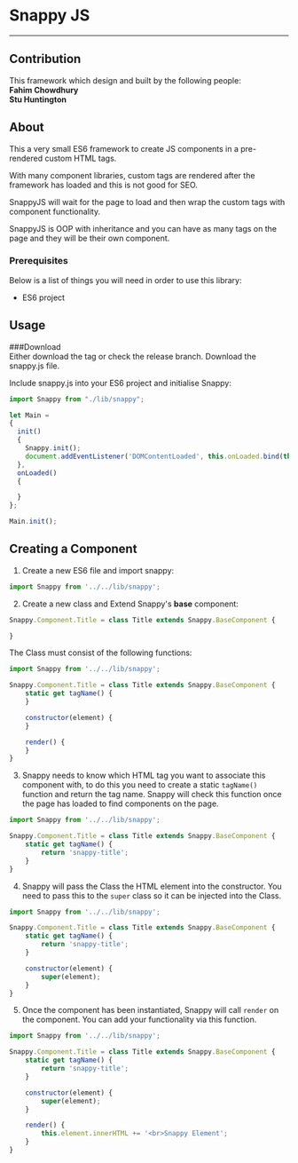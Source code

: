 # Snappy JS  
----------
## <a name="Contribution"></a>Contribution  
This framework which design and built by the following people:  
**Fahim Chowdhury**  
**Stu Huntington**  

## <a name="About"></a>About

This a very small ES6 framework to create JS components in a pre-rendered custom HTML tags. 

With many component libraries, custom tags are rendered after the framework has loaded and this is not good for SEO.

SnappyJS will wait for the page to load and then wrap the custom tags with component functionality.   

SnappyJS is OOP with inheritance and you can have as many tags on the page and they will be their own component.


### <a name="Prerequisites"></a>Prerequisites  
Below is a list of things you will need in order to use this library:

- ES6 project

## Usage  

###Download  
Either download the tag or check the release branch. Download the snappy.js file.

Include snappy.js into your ES6 project and initialise Snappy:

```js
import Snappy from "./lib/snappy";

let Main =
{
  init()
  {
    Snappy.init();
    document.addEventListener('DOMContentLoaded', this.onLoaded.bind(this));
  },
  onLoaded()
  {

  }
};

Main.init();
```

## Creating a Component

1. Create a new ES6 file and import snappy:

```js
import Snappy from '../../lib/snappy';

``` 

2. Create a new class and Extend Snappy's **base** component:
```js
Snappy.Component.Title = class Title extends Snappy.BaseComponent {

}

```

The Class must consist of the following functions:

```js
import Snappy from '../../lib/snappy';

Snappy.Component.Title = class Title extends Snappy.BaseComponent {
    static get tagName() {
    }

    constructor(element) {
    }

    render() {
    }
}

```


3. Snappy needs to know which HTML tag you want to associate this component with, to do this you need to create a static `tagName()` function and return the tag name. Snappy will check this function once the page has loaded to find components on the page.

```js
import Snappy from '../../lib/snappy';

Snappy.Component.Title = class Title extends Snappy.BaseComponent {
    static get tagName() {
        return 'snappy-title';
    }
}

```  
4. Snappy will pass the Class the HTML element into the constructor. You need to pass this to the `super` class so it can be injected into the Class.

```js
import Snappy from '../../lib/snappy';

Snappy.Component.Title = class Title extends Snappy.BaseComponent {
    static get tagName() {
        return 'snappy-title';
    }

    constructor(element) {
        super(element);
    }
}

```

5. Once the component has been instantiated, Snappy will call `render` on the component. You can add your functionality via this function.

```js
import Snappy from '../../lib/snappy';

Snappy.Component.Title = class Title extends Snappy.BaseComponent {
    static get tagName() {
        return 'snappy-title';
    }

    constructor(element) {
        super(element);
    }

    render() {
        this.element.innerHTML += '<br>Snappy Element';
    }
}

```

